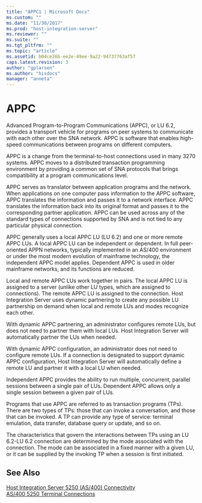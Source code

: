 ```yaml
---
title: "APPC1 | Microsoft Docs"
ms.custom: ""
ms.date: "11/30/2017"
ms.prod: "host-integration-server"
ms.reviewer: ""
ms.suite: ""
ms.tgt_pltfrm: ""
ms.topic: "article"
ms.assetid: b04ce26b-ee2e-49ee-9a22-94737763af57
caps.latest.revision: 3
author: "gplarsen"
ms.author: "hisdocs"
manager: "anneta"
---
```

# APPC
Advanced Program-to-Program Communications (APPC), or LU 6.2, provides a transport vehicle for programs on peer systems to communicate with each other over the SNA network. APPC is software that enables high-speed communications between programs on different computers.  
  
 APPC is a change from the terminal-to-host connections used in many 3270 systems. APPC moves to a distributed transaction programming environment by providing a common set of SNA protocols that brings compatibility at a program communications level.  
  
 APPC serves as translator between application programs and the network. When applications on one computer pass information to the APPC software, APPC translates the information and passes it to a network interface. APPC translates the information back into its original format and passes it to the corresponding partner application. APPC can be used across any of the standard types of connections supported by SNA and is not tied to any particular physical connection.  
  
 APPC generally uses a local APPC LU (LU 6.2) and one or more remote APPC LUs. A local APPC LU can be independent or dependent. In full peer-oriented APPN networks, typically implemented in an AS/400 environment or under the most modern evolution of mainframe technology, the independent APPC model applies. Dependent APPC is used in older mainframe networks, and its functions are reduced.  
  
 Local and remote APPC LUs work together in pairs. The local APPC LU is assigned to a server (unlike other LU types, which are assigned to connections). The remote APPC LU is assigned to the connection. Host Integration Server uses dynamic partnering to create any possible LU partnership on demand when local and remote LUs and modes recognize each other.  
  
 With dynamic APPC partnering, an administrator configures remote LUs, but does not need to partner them with local LUs. Host Integration Server will automatically partner the LUs when needed.  
  
 With dynamic APPC configuration, an administrator does not need to configure remote LUs. If a connection is designated to support dynamic APPC configuration, Host Integration Server will automatically define a remote LU and partner it with a local LU when needed.  
  
 Independent APPC provides the ability to run multiple, concurrent, parallel sessions between a single pair of LUs. Dependent APPC allows only a single session between a given pair of LUs.  
  
 Programs that use APPC are referred to as transaction programs (TPs). There are two types of TPs: those that can invoke a conversation, and those that can be invoked. A TP can provide any type of service: terminal emulation, data transfer, database query or update, and so on.  
  
 The characteristics that govern the interactions between TPs using an LU 6.2-LU 6.2 connection are determined by the mode associated with the connection. The mode can be associated in a fixed manner with a given LU, or it can be supplied by the invoking TP when a session is first initiated.  
  
## See Also  
 [Host Integration Server 5250 (AS/400) Connectivity](../core/host-integration-server-5250-as-400-connectivity1.md)   
 [AS/400 5250 Terminal Connections](../core/as-400-5250-terminal-connections1.md)